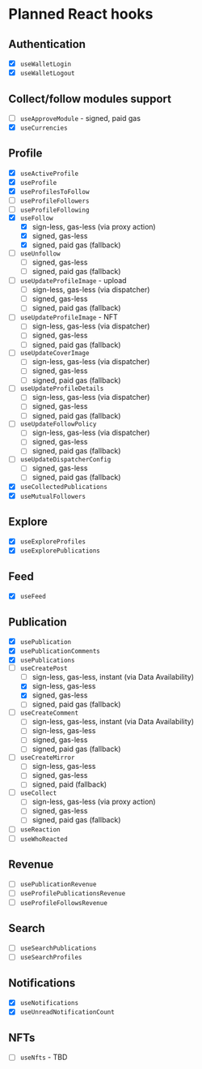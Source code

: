 # Planned React hooks

## Authentication

- [x] `useWalletLogin`
- [x] `useWalletLogout`

## Collect/follow modules support

- [ ] `useApproveModule` - signed, paid gas
- [x] `useCurrencies`

## Profile

- [x] `useActiveProfile`
- [x] `useProfile`
- [x] `useProfilesToFollow`
- [ ] `useProfileFollowers`
- [ ] `useProfileFollowing`
- [x] `useFollow`
  - [x] sign-less, gas-less (via proxy action)
  - [x] signed, gas-less
  - [x] signed, paid gas (fallback)
- [ ] `useUnfollow`
  - [ ] signed, gas-less
  - [ ] signed, paid gas (fallback)
- [ ] `useUpdateProfileImage` - upload
  - [ ] sign-less, gas-less (via dispatcher)
  - [ ] signed, gas-less
  - [ ] signed, paid gas (fallback)
- [ ] `useUpdateProfileImage` - NFT
  - [ ] sign-less, gas-less (via dispatcher)
  - [ ] signed, gas-less
  - [ ] signed, paid gas (fallback)
- [ ] `useUpdateCoverImage`
  - [ ] sign-less, gas-less (via dispatcher)
  - [ ] signed, gas-less
  - [ ] signed, paid gas (fallback)
- [ ] `useUpdateProfileDetails`
  - [ ] sign-less, gas-less (via dispatcher)
  - [ ] signed, gas-less
  - [ ] signed, paid gas (fallback)
- [ ] `useUpdateFollowPolicy`
  - [ ] sign-less, gas-less (via dispatcher)
  - [ ] signed, gas-less
  - [ ] signed, paid gas (fallback)
- [ ] `useUpdateDispatcherConfig`
  - [ ] signed, gas-less
  - [ ] signed, paid gas (fallback)
- [x] `useCollectedPublications`
- [x] `useMutualFollowers`

## Explore

- [x] `useExploreProfiles`
- [x] `useExplorePublications`

## Feed

- [x] `useFeed`

## Publication

- [x] `usePublication`
- [x] `usePublicationComments`
- [x] `usePublications`
- [ ] `useCreatePost`
  - [ ] sign-less, gas-less, instant (via Data Availability)
  - [x] sign-less, gas-less
  - [x] signed, gas-less
  - [ ] signed, paid gas (fallback)
- [ ] `useCreateComment`
  - [ ] sign-less, gas-less, instant (via Data Availability)
  - [ ] sign-less, gas-less
  - [ ] signed, gas-less
  - [ ] signed, paid gas (fallback)
- [ ] `useCreateMirror`
  - [ ] sign-less, gas-less
  - [ ] signed, gas-less
  - [ ] signed, paid (fallback)
- [ ] `useCollect`
  - [ ] sign-less, gas-less (via proxy action)
  - [ ] signed, gas-less
  - [ ] signed, paid gas (fallback)
- [ ] `useReaction`
- [ ] `useWhoReacted`

## Revenue

- [ ] `usePublicationRevenue`
- [ ] `useProfilePublicationsRevenue`
- [ ] `useProfileFollowsRevenue`

## Search

- [ ] `useSearchPublications`
- [ ] `useSearchProfiles`

## Notifications

- [x] `useNotifications`
- [x] `useUnreadNotificationCount`

## NFTs

- [ ] `useNfts` - TBD
